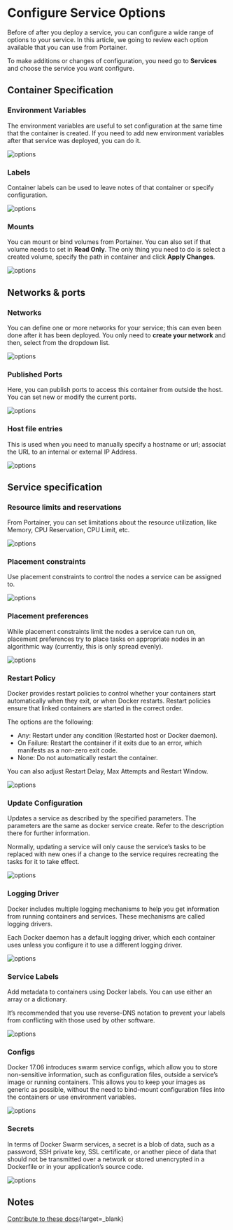 # Configure Service Options

Before of after you deploy a service, you can configure a wide range of options to your service. In this article, we going to review each option available that you can use from Portainer.

To make additions or changes of configuration, you need go to <b>Services</b> and choose the service you want configure.

## Container Specification

### Environment Variables

The environment variables are useful to set configuration at the same time that the container is created. If you need to add new environment variables after that service was deployed, you can do it. 

![options](assets/options-1.png)

### Labels

Container labels can be used to leave notes of that container or specify configuration.

![options](assets/options-2.png)

### Mounts

You can mount or bind volumes from Portainer. You can also set if that volume needs to set in <b>Read Only</b>. The only thing you need to do is select a created volume, specify the path in container and click <b>Apply Changes</b>.

![options](assets/options-3.png)

## Networks & ports

### Networks

You can define one or more networks for your service; this can even been done after it has been deployed. You only need to <b>create your network</b> and then, select from the dropdown list. 

![options](assets/options-4.png)

### Published Ports

Here, you can publish ports to access this container from outside the host. You can set new or modify the current ports.

![options](assets/options-5.png)

### Host file entries

This is used when you need to manually specify a hostname or url; associat the URL to an internal or external IP Address.

![options](assets/options-6.png)

## Service specification

### Resource limits and reservations

From Portainer, you can set limitations about the resource utilization, like Memory, CPU Reservation, CPU Limit, etc. 

![options](assets/options-7.png)

### Placement constraints

Use placement constraints to control the nodes a service can be assigned to.

![options](assets/options-8.png)

### Placement preferences

While placement constraints limit the nodes a service can run on, placement preferences try to place tasks on appropriate nodes in an algorithmic way (currently, this is only spread evenly).

![options](assets/options-9.png)

### Restart Policy

Docker provides restart policies to control whether your containers start automatically when they exit, or when Docker restarts. Restart policies ensure that linked containers are started in the correct order.

The options are the following:

* Any: Restart under any condition (Restarted host or Docker daemon).
* On Failure: Restart the container if it exits due to an error, which manifests as a non-zero exit code.
* None: Do not automatically restart the container.

You can also adjust Restart Delay, Max Attempts and Restart Window. 

![options](assets/options-10.png)

### Update Configuration

Updates a service as described by the specified parameters. The parameters are the same as docker service create. Refer to the description there for further information.

Normally, updating a service will only cause the service’s tasks to be replaced with new ones if a change to the service requires recreating the tasks for it to take effect.

![options](assets/options-11.png)

### Logging Driver

Docker includes multiple logging mechanisms to help you get information from running containers and services. These mechanisms are called logging drivers.

Each Docker daemon has a default logging driver, which each container uses unless you configure it to use a different logging driver.

![options](assets/options-12.png)

### Service Labels

Add metadata to containers using Docker labels. You can use either an array or a dictionary.

It’s recommended that you use reverse-DNS notation to prevent your labels from conflicting with those used by other software.

![options](assets/options-13.png)

### Configs

Docker 17.06 introduces swarm service configs, which allow you to store non-sensitive information, such as configuration files, outside a service’s image or running containers. This allows you to keep your images as generic as possible, without the need to bind-mount configuration files into the containers or use environment variables.

![options](assets/options-14.png)

### Secrets

In terms of Docker Swarm services, a secret is a blob of data, such as a password, SSH private key, SSL certificate, or another piece of data that should not be transmitted over a network or stored unencrypted in a Dockerfile or in your application’s source code.

![options](assets/options-15.png)

## Notes

[Contribute to these docs](https://github.com/portainer/portainer-docs/blob/master/contributing.md){target=_blank}
